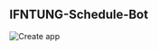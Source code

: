 ## IFNTUNG-Schedule-Bot
![Create app](https://pbs.twimg.com/profile_images/514049439506255872/Df3buLtw_400x400.png)
